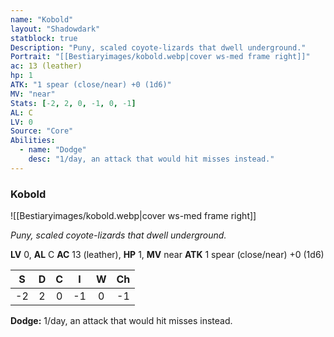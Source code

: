 ```yaml
---
name: "Kobold"
layout: "Shadowdark"
statblock: true
Description: "Puny, scaled coyote-lizards that dwell underground."
Portrait: "[[Bestiaryimages/kobold.webp|cover ws-med frame right]]"
ac: 13 (leather)
hp: 1
ATK: "1 spear (close/near) +0 (1d6)"
MV: "near"
Stats: [-2, 2, 0, -1, 0, -1]
AL: C
LV: 0
Source: "Core"
Abilities:
  - name: "Dodge"
    desc: "1/day, an attack that would hit misses instead."
---
```


### Kobold

![[Bestiaryimages/kobold.webp|cover ws-med frame right]]

_Puny, scaled coyote-lizards that dwell underground._

**LV** 0, **AL** C
**AC** 13 (leather), **HP** 1, **MV** near
**ATK** 1 spear (close/near) +0 (1d6)

|  S  |  D  |  C  |  I  |  W  |  Ch  |
|:---:|:---:|:---:|:---:|:---:|:----:|
| -2 | 2 | 0 | -1 | 0 | -1 |

**Dodge:** 1/day, an attack that would hit misses instead.

